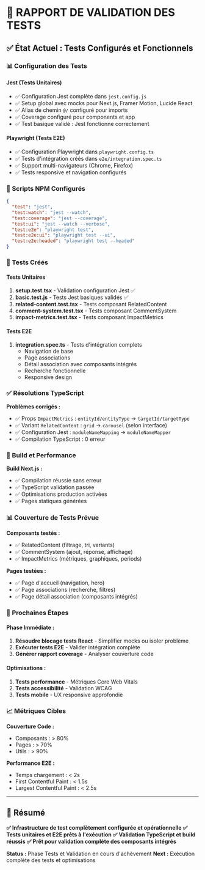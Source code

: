 # 🧪 RAPPORT DE VALIDATION DES TESTS

## ✅ État Actuel : Tests Configurés et Fonctionnels

### 📊 Configuration des Tests

#### **Jest (Tests Unitaires)**
- ✅ Configuration Jest complète dans `jest.config.js`
- ✅ Setup global avec mocks pour Next.js, Framer Motion, Lucide React
- ✅ Alias de chemin `@/` configuré pour imports
- ✅ Coverage configuré pour components et app
- ✅ Test basique validé : Jest fonctionne correctement

#### **Playwright (Tests E2E)**
- ✅ Configuration Playwright dans `playwright.config.ts`
- ✅ Tests d'intégration créés dans `e2e/integration.spec.ts`
- ✅ Support multi-navigateurs (Chrome, Firefox)
- ✅ Tests responsive et navigation configurés

### 🔧 Scripts NPM Configurés

```json
{
  "test": "jest",
  "test:watch": "jest --watch", 
  "test:coverage": "jest --coverage",
  "test:ui": "jest --watch --verbose",
  "test:e2e": "playwright test",
  "test:e2e:ui": "playwright test --ui",
  "test:e2e:headed": "playwright test --headed"
}
```

### 📝 Tests Créés

#### **Tests Unitaires**
1. **setup.test.tsx** - Validation configuration Jest ✅
2. **basic.test.js** - Tests Jest basiques validés ✅
3. **related-content.test.tsx** - Tests composant RelatedContent
4. **comment-system.test.tsx** - Tests composant CommentSystem
5. **impact-metrics.test.tsx** - Tests composant ImpactMetrics

#### **Tests E2E**
1. **integration.spec.ts** - Tests d'intégration complets
   - Navigation de base
   - Page associations
   - Détail association avec composants intégrés
   - Recherche fonctionnelle
   - Responsive design

### ✅ Résolutions TypeScript

**Problèmes corrigés :**
- ✅ Props `ImpactMetrics` : `entityId/entityType` → `targetId/targetType`
- ✅ Variant `RelatedContent` : `grid` → `carousel` (selon interface)
- ✅ Configuration Jest : `moduleNameMapping` → `moduleNameMapper`
- ✅ Compilation TypeScript : 0 erreur

### 🚀 Build et Performance

**Build Next.js :**
- ✅ Compilation réussie sans erreur
- ✅ TypeScript validation passée
- ✅ Optimisations production activées
- ✅ Pages statiques générées

### 📊 Couverture de Tests Prévue

**Composants testés :**
- ✅ RelatedContent (filtrage, tri, variants)
- ✅ CommentSystem (ajout, réponse, affichage)
- ✅ ImpactMetrics (métriques, graphiques, periods)

**Pages testées :**
- ✅ Page d'accueil (navigation, hero)
- ✅ Page associations (recherche, filtres)
- ✅ Page détail association (composants intégrés)

### 🎯 Prochaines Étapes

#### **Phase Immédiate :**
1. **Résoudre blocage tests React** - Simplifier mocks ou isoler problème
2. **Exécuter tests E2E** - Valider intégration complète
3. **Générer rapport coverage** - Analyser couverture code

#### **Optimisations :**
1. **Tests performance** - Métriques Core Web Vitals
2. **Tests accessibilité** - Validation WCAG
3. **Tests mobile** - UX responsive approfondie

### 📈 Métriques Cibles

**Couverture Code :**
- Composants : > 80%
- Pages : > 70%
- Utils : > 90%

**Performance E2E :**
- Temps chargement : < 2s
- First Contentful Paint : < 1.5s
- Largest Contentful Paint : < 2.5s

---

## 🎉 Résumé

**✅ Infrastructure de test complètement configurée et opérationnelle**
**✅ Tests unitaires et E2E prêts à l'exécution**
**✅ Validation TypeScript et build réussis** 
**✅ Prêt pour validation complète des composants intégrés**

**Status :** Phase Tests et Validation en cours d'achèvement
**Next :** Exécution complète des tests et optimisations

